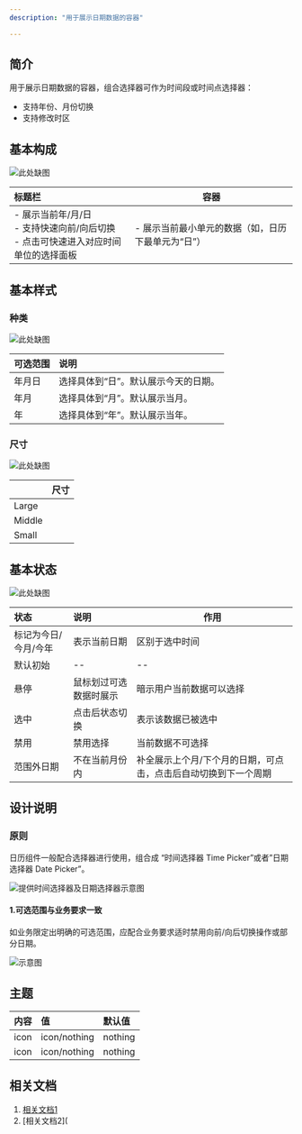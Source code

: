 ```yaml
---
description: "用于展示日期数据的容器"

---
```


<!--副标题具体写法见源代码模式-->

## 简介

用于展示日期数据的容器，组合选择器可作为时间段或时间点选择器：

- 支持年份、月份切换
- 支持修改时区

## 基本构成

![此处缺图]()

<!--图片存储路径为images下新建元素名文件夹，例/images/Name/pic.png-->

| 标题栏                                                       | 容器                                               |
| :----------------------------------------------------------- | -------------------------------------------------- |
| - 展示当前年/月/日<br />- 支持快速向前/向后切换<br />- 点击可快速进入对应时间单位的选择面板 | - 展示当前最小单元的数据（如，日历下最单元为“日”） |


## 基本样式

### 种类

![此处缺图]()

<!--图片存储路径为images下新建元素名文件夹，例/images/Name/pic.png-->

| 可选范围 | 说明                                 |
| :------- | :----------------------------------- |
| 年月日   | 选择具体到“日”。默认展示今天的日期。 |
| 年月     | 选择具体到“月”。默认展示当月。       |
| 年       | 选择具体到“年”。默认展示当年。       |


### 尺寸

![此处缺图]()

<!--图片存储路径为images下新建元素名文件夹，例/images/Name/pic.png-->

|        | 尺寸 |
| :----- | :--- |
| Large  |      |
| Middle |      |
| Small  |      |



## 基本状态

![此处缺图]()

<!--图片存储路径为images下新建元素名文件夹，例/images/Name/pic.png-->

| 状态                 | 说明                   | 作用                                                         |
| :------------------- | :--------------------- | ------------------------------------------------------------ |
| 标记为今日/今月/今年 | 表示当前日期           | 区别于选中时间                                               |
| 默认初始             | --                     | --                                                           |
| 悬停                 | 鼠标划过可选数据时展示 | 暗示用户当前数据可以选择                                     |
| 选中                 | 点击后状态切换         | 表示该数据已被选中                                           |
| 禁用                 | 禁用选择               | 当前数据不可选择                                             |
| 范围外日期           | 不在当前月份内         | 补全展示上个月/下个月的日期，可点击，点击后自动切换到下一个周期 |



## 设计说明

### 原则

日历组件一般配合选择器进行使用，组合成 “时间选择器 Time Picker”或者”日期选择器 Date Picker”。

![提供时间选择器及日期选择器示意图]()

#### 1.可选范围与业务要求一致

如业务限定出明确的可选范围，应配合业务要求适时禁用向前/向后切换操作或部分日期。

![示意图]()



## 主题

| 内容 | 值           | 默认值  |
| :--- | :----------- | :------ |
| icon | icon/nothing | nothing |
| icon | icon/nothing | nothing |


## 相关文档

1. [相关文档1](https://www.ucloud.cn)
2. [相关文档2](
